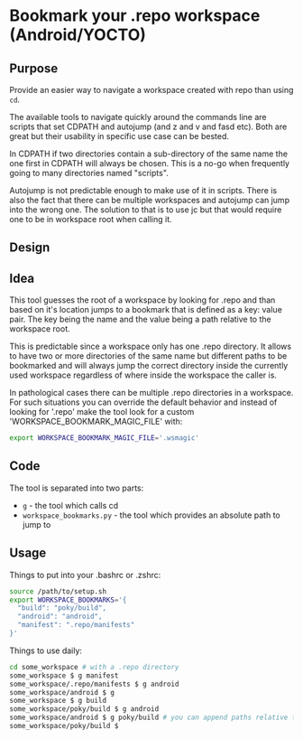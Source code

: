 # Bookmark your .repo workspace (Android/YOCTO)

## Purpose

Provide an easier way to navigate a workspace created with repo than using `cd`.

The available tools to navigate quickly around the commands line are scripts
that set CDPATH and autojump (and z and v and fasd etc). Both are great but
their usability in specific use case can be bested.

In CDPATH if two directories contain a sub-directory of the same name the one
first in CDPATH will always be chosen. This is a no-go when frequently going to
many directories named "scripts".

Autojump is not predictable enough to make use of it in scripts. There is also
the fact that there can be multiple workspaces and autojump can jump into the
wrong one. The solution to that is to use jc but that would require one to be
in workspace root when calling it.

## Design

## Idea

This tool guesses the root of a workspace by looking for .repo and than based
on it's location jumps to a bookmark that is defined as a key: value pair. The
key being the name and the value being a path relative to the workspace root.

This is predictable since a workspace only has one .repo directory. It allows
to have two or more directories of the same name but different paths to be
bookmarked and will always jump the correct directory inside the currently
used workspace regardless of where inside the workspace the caller is.

In pathological cases there can be multiple .repo directories in a workspace.
For such situations you can override the default behavior and instead of
looking for '.repo' make the tool look for a custom
'WORKSPACE_BOOKMARK_MAGIC_FILE' with:

```sh
export WORKSPACE_BOOKMARK_MAGIC_FILE='.wsmagic'
```

## Code

The tool is separated into two parts:

* `g` - the tool which calls cd
* `workspace_bookmarks.py` - the tool which provides an absolute path to jump to

## Usage

Things to put into your .bashrc or .zshrc:

```sh
source /path/to/setup.sh
export WORKSPACE_BOOKMARKS='{
  "build": "poky/build",
  "android": "android",
  "manifest": ".repo/manifests"
}'
```

Things to use daily:

```sh
cd some_workspace # with a .repo directory
some_workspace $ g manifest
some_workspace/.repo/manifests $ g android
some_workspace/android $ g
some_workspace $ g build
some_workspace/poky/build $ g android
some_workspace/android $ g poky/build # you can append paths relative to bookmark
some_workspace/poky/build $
```
